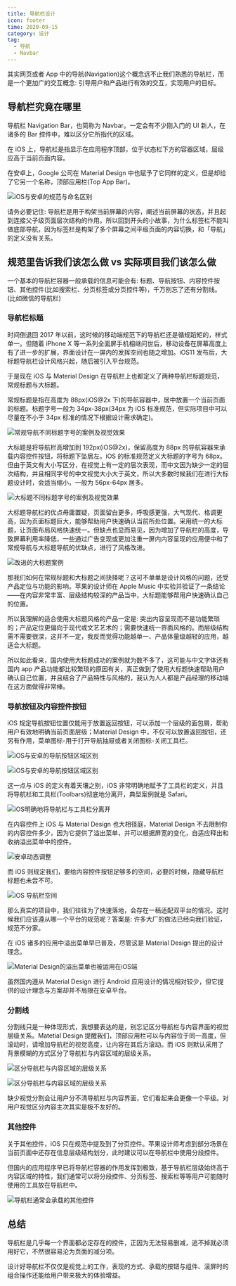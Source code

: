 ```yaml
---
title: 导航栏设计
icon: footer
time: 2020-09-15
category: 设计
tag:
  - 导航
  - Navbar
---
```


其实网页或者 App 中的导航(Navigation)这个概念远不止我们熟悉的导航栏，而是一个更加广的交互概念: 引导用户和产品进行有效的交互，实现用户的目标。

## 导航栏究竟在哪里

导航栏 Navigation Bar，也简称为 Navbar。一定会有不少刚入门的 UI 新人，在诸多的 Bar 控件中，难以区分它所指代的区域。

在 iOS 上，导航栏是指显示在应用程序顶部，位于状态栏下方的容器区域，层级应高于当前页面内容。

在安卓上，Google 公司在 Material Design 中也赋予了它同样的定义，但是却给了它另一个名称，顶部应用栏(Top App Bar)。

![iOS与安卓的规范与命名区别](./assets/navbar-name.jpg)

请务必要记住: 导航栏是用于构架当前屏幕的内容，阐述当前屏幕的状态，并且起到连接父子级页面层次结构的作用。所以回到开头的小故事，为什么标签栏不能叫做底部导航，因为标签栏是构架了多个屏幕之间平级页面的内容切换，和「导航」的定义没有关系。

## 规范里告诉我们该怎么做 vs 实际项目我们该怎么做

一个基本的导航栏容器一般承载的信息可能会有: 标题、导航按钮、内容控件按钮、其他控件(比如搜索栏、分页标签或分页控件等)，千万别忘了还有分割线。(比如微信的导航栏)

### 导航栏标题

时间倒退回 2017 年以前，这时候的移动端规范下的导航栏还是循规蹈矩的，样式单一。但随着 iPhone X 等一系列全面屏手机相继问世后，移动设备在屏幕高度上有了进一步的扩展，界面设计在一屏内的发挥空间也随之增加。iOS11 发布后，大标题导航栏设计风格兴起，随后被引入平台规范。

于是现在 iOS 与 Material Design 在导航栏上也都定义了两种导航栏标题规范，常规标题与大标题。

常规标题是指在高度为 88px(iOS@2x 下)的导航容器中，居中放置一个当前页面的标题。标题字号一般为 34px-38px(34px 为 iOS 标准规范，但实际项目中可以尽量在不小于 34px 标准的情况下根据设计需求确定)。

![常规导航不同标题字号的案例及视觉效果](./assets/ios-navbar.jpg)

大标题是将导航栏高增加到 192px(iOS@2x)，保留高度为 88px 的导航容器来承载内容控件按钮，将标题下坠居左。iOS 的标准规范定义大标题的字号为 68px。但由于英文有大小写区分，在视觉上有一定的层次表现，而中文因为缺少一定的层次结构，并且相同字号的中文视觉大小大于英文，所以大多数时候我们在进行大标题设计时，会适当缩小，一般为 56px-64px 居多。

![大标题不同标题字号的案例及视觉效果](./assets/ios-navbar-big.jpg)

大标题导航栏的优点毋庸置疑，页面留白更多，呼吸感更强，大气现代、格调更高，因为页面标题巨大，能够帮助用户快速确认当前所处位置。采用统一的大标题，让页面布局风格快速统一。但缺点也显而易见，因为增加了导航栏的高度，导致屏幕利用率降低，一些通过广告变现或更加注重一屏内内容呈现的应用便中和了常规导航与大标题导航的优缺点，进行了风格改进。

![改进的大标题案例](./assets/navbar-big-improve.jpg)

那我们如何在常规标题和大标题之间抉择呢？这可不单单是设计风格的问题，还受产品定位与功能的影响。苹果的设计师在 Apple Music 中实验并验证了一条结论——在内容非常丰富、层级结构较深的产品当中，大标题能够帮用户快速确认自己的位置。

所以我理解的适合使用大标题风格的产品一定是: 突出内容呈现而不是功能繁琐的；产品定位更偏向于现代或文艺艺术的；需要快速统一界面风格的。而层级结构需不需要很深，这并不一定，我反而觉得功能越单一、产品体量级越轻的应用，越适合大标题。

所以如此看来，国内使用大标题成功的案例就为数不多了，这可能与中文字体还有国内 app 产品功能都比较繁琐的原因有关，真正做到了使用大标题快速帮助用户确认自己位置，并且结合了产品特性与风格的，我认为人人都是产品经理的移动端在这方面做得非常棒。

### 导航按钮及内容控件按钮

iOS 规定导航按钮位置仅能用于放置返回按钮，可以添加一个层级的面包屑，帮助用户有效地明确当前页面层级；Material Design 中，不仅可以放置返回按钮，还另有作用，菜单图标-用于打开导航抽屉或者关闭图标-关闭工具栏。

![iOS与安卓的导航按钮区域区别](./assets/ios-nav-back.jpg)

![iOS与安卓的导航按钮区域区别](./assets/android-nav-back.gif)

这一点与 iOS 的定义有着天壤之别，iOS 非常明确地赋予了工具栏的定义，并且将导航栏和工具栏(Toolbars)彻底地分离开，典型案例就是 Safari。

![iOS明确地将导航栏与工具栏分离开](./assets/safari.jpg)

在内容控件上 iOS 与 Material Design 也大相径庭，Material Design 不去限制你的内容控件多少，因为它提供了溢出菜单，并可以根据屏宽的变化，自适应释出和收纳溢出菜单中的控件。

![安卓动态调整](./assets/android-size-adjust.gif)

而 iOS 则规定我们，要给内容控件按钮足够多的空间，必要的时候，隐藏导航栏标题也未尝不可。

![iOS 导航栏空间](./assets/ios-nav-space.jpg)

那么真实的项目中，我们往往为了快速落地，会存在一稿适配双平台的情况。这时候我们应该遵从哪一个平台的规范呢？答案是: 许多大厂的做法已经向我们验证，规范不分家。

在 iOS 诸多的应用中溢出菜单早已普及，尽管这是 Material Design 提出的设计理念。

![Material Design的溢出菜单也被运用在iOS端](./assets/ios-callout.jpg)

虽然国内遵从 Material Design 进行 Android 应用设计的情况相对较少，但它提供的设计理念与方案却并不局限在安卓平台。

### 分割线

分割线只是一种体现形式，我想要表达的是，别忘记区分导航栏与内容界面的视觉层级关系。Matetial Design 提醒我们，顶部应用栏可以与内容位于同一高度，但滚动时，请增加导航栏的视觉高度，让内容在其后方滚动。而 iOS 则默认采用了背景模糊的方式区分了导航栏与内容区域的层级关系。

![区分导航栏与内容区域的层级关系](./assets/android-shadow.gif)

![区分导航栏与内容区域的层级关系](./assets/ios-divide.jpg)

缺少视觉分割会让用户分不清导航栏与内容界面，它们看起来会更像一个平级。对用户视觉区分内容主次其实是极不友好的。

### 其他控件

关于其他控件，iOS 只在规范中提及到了分页控件。苹果设计师考虑到部分场景在当前页面中还存在信息层级结构划分，此时建议可以在导航栏中使用分段控件。

但国内的应用程序早已将导航栏容器的作用发挥到极致，基于导航栏层级始终高于内容区域的特性，我们通常可以将分段控件、分页标签、搜索栏等等用户可能随时使用的工具放在导航栏中。

![导航栏通常会承载的其他控件](./assets/nav-control.jpg)

## 总结

导航栏是几乎每一个界面都必定存在的控件，正因为无法轻易删减，逃不掉就必须用好它，不然很容易沦为页面的减分项。

设计好导航栏不仅仅是视觉上的工作，表现的方式、承载的按钮与组件、滚屏时的组合操作还能给用户带来极大的体验增益。

